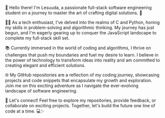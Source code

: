 👋 Hello there! I'm Lesuuda, a passionate full-stack software engineering student on a journey to master the art of crafting digital solutions. 🚀

👨‍💻 As a tech enthusiast, I've delved into the realms of C and Python, honing my skills in problem-solving and algorithmic thinking. My journey has just begun, and I'm eagerly gearing up to conquer the JavaScript landscape to complete my full-stack skill set.

📚 Currently immersed in the world of coding and algorithms, I thrive on challenges that push my boundaries and fuel my desire to learn. I believe in the power of technology to transform ideas into reality and am committed to creating elegant and efficient solutions.

🌐 My GitHub repositories are a reflection of my coding journey, showcasing projects and code snippets that encapsulate my growth and exploration. Join me on this exciting adventure as I navigate the ever-evolving landscape of software engineering.

🔗 Let's connect! Feel free to explore my repositories, provide feedback, or collaborate on exciting projects. Together, let's build the future one line of code at a time. 💻✨
